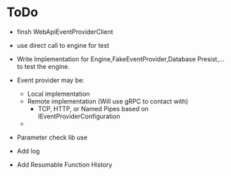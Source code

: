 # ToDo
* finsh WebApiEventProviderClient
* use direct call to engine for test
* Write Implementation for Engine,FakeEventProvider,Database Presist,... to test the engine.

* Event provider may be:
	* Local implementation
	* Remote implementation (Will use gRPC to contact with)
		* TCP, HTTP, or Named Pipes based on IEventProviderConfiguration
	* 
* Parameter check lib use

* Add log
* Add Resumable Function History